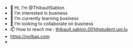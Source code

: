 - 👋 Hi, I’m @ThibaultSablon
- 👀 I’m interested in business
- 🌱 I’m currently learning business
- 💞️ I’m looking to collaborate on business
- 📫 How to reach me : thibault.sablon.001@student.uni.lu
- <a href="https://nolbas.com" rel="dofollow">https://nolbas.com</a>
-
<!---
ThibaultSablon/ThibaultSablon is a ✨ special ✨ repository because its `README.md` (this file) appears on your GitHub profile.
You can click the Preview link to take a look at your changes.
---> 
